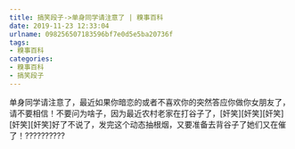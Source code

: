 ```yaml
---
title: 搞笑段子->单身同学请注意了 | 糗事百科
date: 2019-11-23 12:33:04
urlname: 098256507183596bf7e0d5e5ba20736f
tags: 
- 糗事百科
categories:
- 糗事百科
- 搞笑段子
---
```

单身同学请注意了，最近如果你暗恋的或者不喜欢你的突然答应你做你女朋友了，请不要相信！不要问为啥子，因为最近农村老家在打谷子了，[奸笑][奸笑][奸笑][奸笑][奸笑]好了不说了，发完这个动态抽根烟，又要准备去背谷子了她们又在催了！??????????


